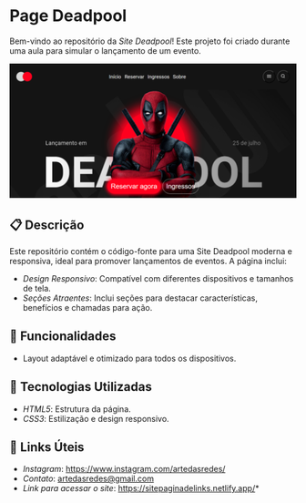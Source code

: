 # Page Deadpool

Bem-vindo ao repositório da *Site Deadpool*! Este projeto foi criado durante uma aula para simular o lançamento de um evento.

<img src="/assets/SIte Aula - Deadpool.png">

## 📋 Descrição

Este repositório contém o código-fonte para uma Site Deadpool moderna e responsiva, ideal para promover lançamentos de eventos. A página inclui:

- *Design Responsivo*: Compatível com diferentes dispositivos e tamanhos de tela.
- *Seções Atraentes*: Inclui seções para destacar características, benefícios e chamadas para ação.

## 🚀 Funcionalidades

- Layout adaptável e otimizado para todos os dispositivos.

## 🔧 Tecnologias Utilizadas

- *HTML5*: Estrutura da página.
- *CSS3*: Estilização e design responsivo.

## 🔗 Links Úteis

- *Instagram*: https://www.instagram.com/artedasredes/
- *Contato*: artedasredes@gmail.com
- *Link para acessar o site*: https://sitepaginadelinks.netlify.app/*
